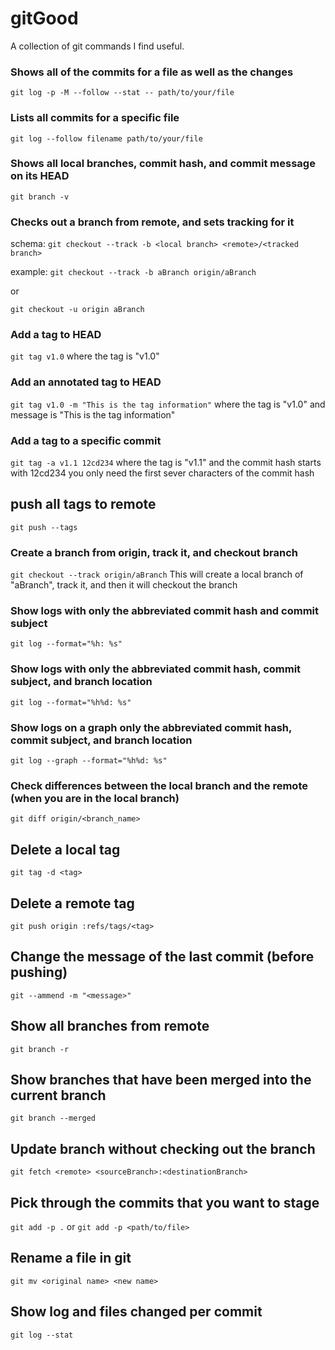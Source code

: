 # gitGood
A collection of git commands I find useful.

### Shows all of the commits for a file as well as the changes
`git log -p -M --follow --stat -- path/to/your/file`

### Lists all commits for a specific file
`git log --follow filename path/to/your/file`

### Shows all local branches, commit hash, and commit message on its HEAD
`git branch -v`

### Checks out a branch from remote, and sets tracking for it
schema:
`git checkout --track -b <local branch> <remote>/<tracked branch>`

example:
`git checkout --track -b aBranch origin/aBranch`

or

`git checkout -u origin aBranch`

### Add a tag to HEAD
`git tag v1.0`
where the tag is "v1.0"

### Add an annotated tag to HEAD
`git tag v1.0 -m "This is the tag information"`
where the tag is "v1.0" and message is "This is the tag information"

### Add a tag to a specific commit
`git tag -a v1.1 12cd234`
where the tag is "v1.1" and the commit hash starts with 12cd234
you only need the first sever characters of the commit hash

## push all tags to remote
`git push --tags`

### Create a branch from origin, track it, and checkout branch
`git checkout --track origin/aBranch`
This will create a local branch of "aBranch", track it, and then it will
checkout the branch

### Show logs with only the abbreviated commit hash and commit subject
`git log --format="%h: %s"`

### Show logs with only the abbreviated commit hash, commit subject, and branch location
`git log --format="%h%d: %s"`

### Show logs on a graph only the abbreviated commit hash, commit subject, and branch location
`git log --graph --format="%h%d: %s"`

### Check differences between the local branch and the remote (when you are in the local branch)
`git diff origin/<branch_name>`

## Delete a local tag
`git tag -d <tag>`

## Delete a remote tag
`git push origin :refs/tags/<tag>`

## Change the message of the last commit (before pushing)
`git --ammend -m "<message>"`

## Show all branches from remote
`git branch -r`

## Show branches that have been merged into the current branch
`git branch --merged`

## Update branch without checking out the branch
`git fetch <remote> <sourceBranch>:<destinationBranch>`

## Pick through the commits that you want to stage
`git add -p .` or `git add -p <path/to/file>`

## Rename a file in git
`git mv <original name> <new name>`

## Show log and files changed per commit
`git log --stat`